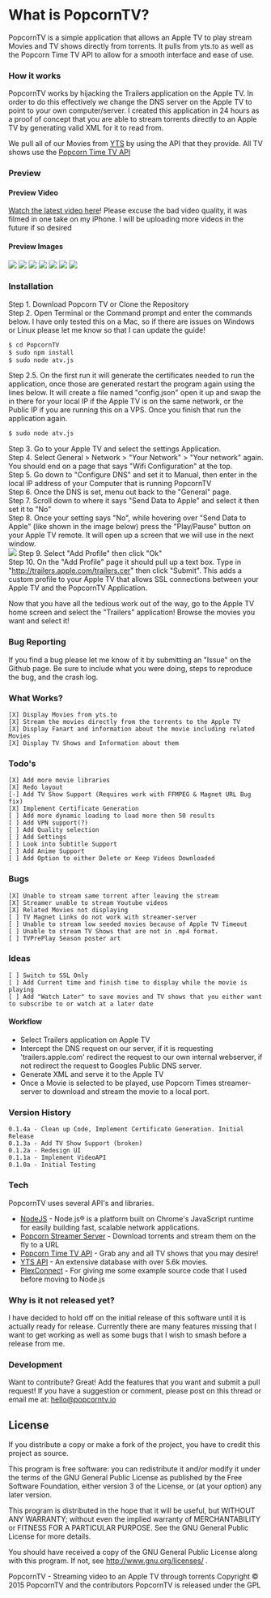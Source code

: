 # What is PopcornTV?

PopcornTV is a simple application that allows an Apple TV to play stream Movies and TV shows directly from torrents. It pulls from yts.to as well as the Popcorn Time TV API to allow for a smooth interface and ease of use.

### How it works

PopcornTV works by hijacking the Trailers application on the Apple TV. In order to do this effectively we change the DNS server on the Apple TV to point to your own computer/server. I created this application in 24 hours as a proof of concept that you are able to stream torrents directly to an Apple TV by generating valid XML for it to read from.

We pull all of our Movies from [YTS](https://yts.to/) by using the API that they provide. All TV shows use the [Popcorn Time TV API](https://git.popcorntime.io/popcorntime/eztv-api/tree/master)

### Preview
#### Preview Video
[Watch the latest video here](https://www.youtube.com/watch?v=dlnwrfkbna4)! Please excuse the bad video quality, it was filmed in one take on my iPhone. I will be uploading more videos in the future if so desired

#### Preview Images
![](http://i.imgur.com/Q8eQt73.jpg)
![](http://i.imgur.com/pW7xqmT.jpg)
![](http://i.imgur.com/uMBZnkS.png)
![](http://i.imgur.com/UXQcWfp.jpg)
![](http://i.imgur.com/OPS9vtR.jpg)
![](http://i.imgur.com/rwmXmir.png)
![](http://i.imgur.com/oD0n1NA.jpg)

### Installation

Step 1. Download Popcorn TV or Clone the Repository  
Step 2. Open Terminal or the Command prompt and enter the commands below. I have only tested this on a Mac, so if there are issues on Windows or Linux please let me know so that I can update the guide!  
```sh
$ cd PopcornTV
$ sudo npm install
$ sudo node atv.js
```
Step 2.5. On the first run it will generate the certificates needed to run the application, once those are generated restart the program again using the lines below. It will create a file named "config.json" open it up and swap the in there for your local IP if the Apple TV is on the same network, or the Public IP if you are running this on a VPS. Once you finish that run the application again.
```sh
$ sudo node atv.js
```
Step 3. Go to your Apple TV and select the settings Application.  
Step 4. Select General > Network > "Your Network" > "Your network" again. You should end on a page that says "Wifi Configuration" at the top.   
Step 5. Go down to "Configure DNS" and set it to Manual, then enter in the local IP address of your Computer that is running PopcornTV  
Step 6. Once the DNS is set, menu out back to the "General" page.  
Step 7. Scroll down to where it says "Send Data to Apple" and select it then set it to "No"  
Step 8. Once your setting says "No", while hovering over "Send Data to Apple" (like shown in the image below) press the "Play/Pause" button on your Apple TV remote. It will open up a screen that we will use in the next window.  
![](http://i.imgur.com/ZUwdFkq.jpg)
Step 9. Select "Add Profile" then click "Ok"  
Step 10. On the "Add Profile" page it should pull up a text box. Type in "http://trailers.apple.com/trailers.cer" then click "Submit". This adds a custom profile to your Apple TV that allows SSL connections between your Apple TV and the PopcornTV Application.  

Now that you have all the tedious work out of the way, go to the Apple TV home screen and select the "Trailers" application! Browse the movies you want and select it!

### Bug Reporting
If you find a bug please let me know of it by submitting an "Issue" on the Github page. Be sure to include what you were doing, steps to reproduce the bug, and the crash log.


### What Works?

```
[X] Display Movies from yts.to
[X] Stream the movies directly from the torrents to the Apple TV
[X] Display Fanart and information about the movie including related Movies
[X] Display TV Shows and Information about them
```

### Todo's

```
[X] Add more movie libraries
[X] Redo layout
[-] Add TV Show Support (Requires work with FFMPEG & Magnet URL Bug fix)
[X] Implement Certificate Generation
[ ] Add more dynamic loading to load more then 50 results
[ ] Add VPN support(?)
[ ] Add Quality selection
[ ] Add Settings
[ ] Look into Subtitle Support
[ ] Add Anime Support
[ ] Add Option to either Delete or Keep Videos Downloaded
```

### Bugs

```
[X] Unable to stream same torrent after leaving the stream
[X] Streamer unable to stream Youtube videos
[X] Related Movies not displaying
[ ] TV Magnet Links do not work with streamer-server
[ ] Unable to stream low seeded movies because of Apple TV Timeout
[ ] Unable to stream TV Shows that are not in .mp4 format.
[ ] TVPrePlay Season poster art
```

### Ideas
```
[ ] Switch to SSL Only
[ ] Add Current time and finish time to display while the movie is playing
[ ] Add "Watch Later" to save movies and TV shows that you either want to subscribe to or watch at a later date
```

#### Workflow
- Select Trailers application on Apple TV
- Intercept the DNS request on our server, if it is requesting 'trailers.apple.com' redirect the request to our own internal webserver, if not redirect the request to Googles Public DNS server.
- Generate XML and serve it to the Apple TV
- Once a Movie is selected to be played, use Popcorn Times streamer-server to download and stream the movie to a local port.


### Version History
```
0.1.4a - Clean up Code, Implement Certificate Generation. Initial Release
0.1.3a - Add TV Show Support (broken)
0.1.2a - Redesign UI
0.1.1a - Implement VideoAPI
0.1.0a - Initial Testing
```

### Tech

PopcornTV uses several API's and libraries.

* [NodeJS](https://nodejs.org/) - Node.js® is a platform built on Chrome's JavaScript runtime for easily building fast, scalable network applications.
* [Popcorn Streamer Server](https://git.popcorntime.io/popcorntime/streamer-server) - Download torrents and stream them on the fly to a URL
* [Popcorn Time TV API](https://git.popcorntime.io/popcorntime/eztv-api/tree/master) - Grab any and all TV shows that you may desire!
* [YTS API](https://yts.to/api) - An extensive database with over 5.6k movies.
* [PlexConnect](https://github.com/iBaa/PlexConnect) - For giving me some example source code that I used before moving to Node.js

### Why is it not released yet?

I have decided to hold off on the initial release of this software until it is actually ready for release. Currently there are many features missing that I want to get working as well as some bugs that I wish to smash before a release from me.

### Development

Want to contribute? Great! Add the features that you want and submit a pull request! If you have a suggestion or comment, please post on this thread or email me at: hello@popcorntv.io

License
----

If you distribute a copy or make a fork of the project, you have to credit this project as source.

This program is free software: you can redistribute it and/or modify
it under the terms of the GNU General Public License as published by
the Free Software Foundation, either version 3 of the License, or
(at your option) any later version.

This program is distributed in the hope that it will be useful,
but WITHOUT ANY WARRANTY; without even the implied warranty of
MERCHANTABILITY or FITNESS FOR A PARTICULAR PURPOSE.  See the
GNU General Public License for more details.

You should have received a copy of the GNU General Public License
along with this program.  If not, see http://www.gnu.org/licenses/ .


PopcornTV - Streaming video to an Apple TV through torrents
Copyright © 2015  PopcornTV and the contributors
PopcornTV is released under the GPL